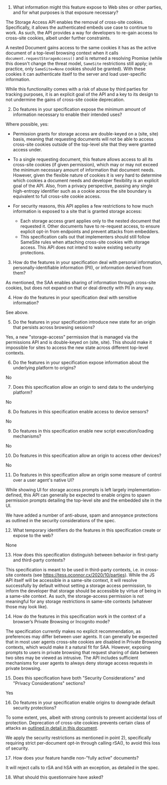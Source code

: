 01.  What information might this feature expose to Web sites or other parties,
     and for what purposes is that exposure necessary?

The Storage Access API enables the removal of cross-site cookies. Specifically, it allows the authenticated embeds use case to continue to work. As such, the API provides a way for developers to re-gain access to cross-site cookies, albeit under further constraints.

A nested Document gains access to the same cookies it has as the active document of a top-level browsing context when it calls `document.requestStorageAccess()` and is returned a resolving Promise (while this doesn't change the threat model, `SameSite` restrictions still apply; in practice, only `SameSite=None` cookies should be granted).
With these cookies it can authenticate itself to the server and load user-specific information.

While this functionality comes with a risk of abuse by third parties for tracking purposes, it is an explicit goal of the API and a key to its design to not undermine the gains of cross-site cookie deprecation.

02.  Do features in your specification expose the minimum amount of information
     necessary to enable their intended uses?

Where possible, yes:

- Permission grants for storage access are double-keyed on a (site, site) basis, meaning that requesting documents will not be able to access cross-site cookies outside of the top-level site that they were granted access under.

- To a single requesting document, this feature allows access to all its cross-site cookies (if given permission), which may or may not exceed the minimum necessary amount of information that document needs. However, given the flexible nature of cookies it is very hard to determine which cookies a document needs and developer flexibility is an explicit goal of the API. Also, from a privacy perspective, passing any single high-entropy identifier such as a cookie across the site boundary is equivalent to full cross-site cookie access.

- For security reasons, this API applies a few restrictions to how much information is exposed to a site that is granted storage access:
  - Each storage access grant applies only to the nested document that requested it. Other documents have to re-request access, to ensure explicit opt-in from endpoints and prevent attacks from embedders.
  - This specification calls out that implementers should still follow SameSite rules when attaching cross-site cookies with storage access. This API does not intend to waive existing security protections.

03.  How do the features in your specification deal with personal information,
     personally-identifiable information (PII), or information derived from
     them?

As mentioned, the SAA enables sharing of information through cross-site cookies, but does not expand on that or deal directly with PII in any way.

04.  How do the features in your specification deal with sensitive information?

See above.

05.  Do the features in your specification introduce new state for an origin
     that persists across browsing sessions?
     
Yes, a new "storage-access" permission that is managed via the permissions API and is double-keyed on (site, site). This should make it impossible for sites to access the new state across different top-level contexts.
     
06.  Do the features in your specification expose information about the
     underlying platform to origins?

No

07.  Does this specification allow an origin to send data to the underlying
     platform?
    
No
     
08.  Do features in this specification enable access to device sensors?

No

09.  Do features in this specification enable new script execution/loading
     mechanisms?
 
No
     
10.  Do features in this specification allow an origin to access other devices?

No

11.  Do features in this specification allow an origin some measure of control over
     a user agent's native UI?
     
While showing UI for storage access prompts is left largely implementation-defined, this API can generally be expected to enable origins to spawn permission prompts detailing the top-level site and the embedded site in the UI.

We have added a number of anti-abuse, spam and annoyance protections as outlined in the security considerations of the spec.

12.  What temporary identifiers do the features in this specification create or
     expose to the web?
     
None

13.  How does this specification distinguish between behavior in first-party and
     third-party contexts?

This specification is meant to be used in third-party contexts, i.e. in cross-site contexts (see https://tess.oconnor.cx/2020/10/parties). While the JS API itself will be accessible in a same-site context, it will resolve successfully by default without setting a storage access permission, to inform the developer that storage should be accessible by virtue of being in a same-site context. As such, the storage-access permission is not meaningful for any storage restrictions in same-site contexts (whatever those may look like).

14.  How do the features in this specification work in the context of a browser’s
     Private Browsing or Incognito mode?

The specification currently makes no explicit recommendation, as preferences may differ between user agents. It can generally be expected that in most user agents cross-site cookies are disabled in Private Browsing contexts, which would make it a natural fit for SAA. However, exposing prompts to users in private browsing that request sharing of data between two sites may be viewed as intrusive. The API includes sufficient mechanisms for user agents to always deny storage access requests in private browsing.

15.  Does this specification have both "Security Considerations" and "Privacy
     Considerations" sections?

Yes

16.  Do features in your specification enable origins to downgrade default
     security protections?

To some extent, yes, albeit with strong controls to prevent accidental loss of protection. Deprecation of cross-site cookies prevents certain class of attacks as [outlined in detail in this document](https://docs.google.com/document/d/1AsrETl-7XvnZNbG81Zy9BcZfKbqACQYBSrjM3VsIpjY/edit#heading=h.vb3ujl8dnk4q).

We apply the security restrictions as mentioned in point 2), specifically requiring strict per-document opt-in through calling rSA(), to avoid this loss of security.

17.  How does your feature handle non-"fully active" documents?

It will reject calls to rSA and hSA with an exception, as detailed in the spec.

18.  What should this questionnaire have asked?
